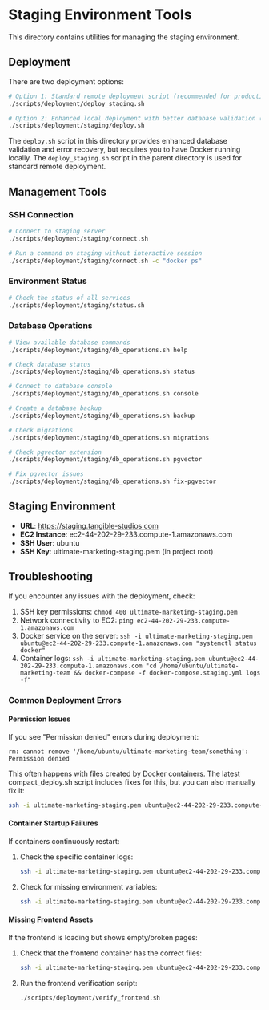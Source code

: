 # Staging Environment Tools

This directory contains utilities for managing the staging environment.

## Deployment

There are two deployment options:

```bash
# Option 1: Standard remote deployment script (recommended for production use)
./scripts/deployment/deploy_staging.sh

# Option 2: Enhanced local deployment with better database validation (for development)
./scripts/deployment/staging/deploy.sh
```

The `deploy.sh` script in this directory provides enhanced database validation and error recovery, but requires you to have Docker running locally. The `deploy_staging.sh` script in the parent directory is used for standard remote deployment.

## Management Tools

### SSH Connection

```bash
# Connect to staging server
./scripts/deployment/staging/connect.sh

# Run a command on staging without interactive session
./scripts/deployment/staging/connect.sh -c "docker ps"
```

### Environment Status

```bash
# Check the status of all services
./scripts/deployment/staging/status.sh
```

### Database Operations

```bash
# View available database commands
./scripts/deployment/staging/db_operations.sh help

# Check database status
./scripts/deployment/staging/db_operations.sh status

# Connect to database console
./scripts/deployment/staging/db_operations.sh console

# Create a database backup
./scripts/deployment/staging/db_operations.sh backup

# Check migrations
./scripts/deployment/staging/db_operations.sh migrations

# Check pgvector extension
./scripts/deployment/staging/db_operations.sh pgvector

# Fix pgvector issues
./scripts/deployment/staging/db_operations.sh fix-pgvector
```

## Staging Environment

- **URL**: https://staging.tangible-studios.com
- **EC2 Instance**: ec2-44-202-29-233.compute-1.amazonaws.com
- **SSH User**: ubuntu
- **SSH Key**: ultimate-marketing-staging.pem (in project root)

## Troubleshooting

If you encounter any issues with the deployment, check:

1. SSH key permissions: `chmod 400 ultimate-marketing-staging.pem`
2. Network connectivity to EC2: `ping ec2-44-202-29-233.compute-1.amazonaws.com`
3. Docker service on the server: `ssh -i ultimate-marketing-staging.pem ubuntu@ec2-44-202-29-233.compute-1.amazonaws.com "systemctl status docker"`
4. Container logs: `ssh -i ultimate-marketing-staging.pem ubuntu@ec2-44-202-29-233.compute-1.amazonaws.com "cd /home/ubuntu/ultimate-marketing-team && docker-compose -f docker-compose.staging.yml logs -f"`

### Common Deployment Errors

#### Permission Issues
If you see "Permission denied" errors during deployment:
```
rm: cannot remove '/home/ubuntu/ultimate-marketing-team/something': Permission denied
```

This often happens with files created by Docker containers. The latest compact_deploy.sh script includes fixes for this, but you can also manually fix it:
```bash
ssh -i ultimate-marketing-staging.pem ubuntu@ec2-44-202-29-233.compute-1.amazonaws.com "sudo chown -R ubuntu:ubuntu /home/ubuntu/ultimate-marketing-team"
```

#### Container Startup Failures
If containers continuously restart:
1. Check the specific container logs:
   ```bash
   ssh -i ultimate-marketing-staging.pem ubuntu@ec2-44-202-29-233.compute-1.amazonaws.com "cd /home/ubuntu/ultimate-marketing-team && docker-compose -f docker-compose.staging.yml logs api-gateway"
   ```

2. Check for missing environment variables:
   ```bash
   ssh -i ultimate-marketing-staging.pem ubuntu@ec2-44-202-29-233.compute-1.amazonaws.com "cd /home/ubuntu/ultimate-marketing-team && cat .env"
   ```

#### Missing Frontend Assets
If the frontend is loading but shows empty/broken pages:
1. Check that the frontend container has the correct files:
   ```bash
   ssh -i ultimate-marketing-staging.pem ubuntu@ec2-44-202-29-233.compute-1.amazonaws.com "docker exec -it \$(docker ps -q -f name=frontend) ls -la /usr/share/nginx/html"
   ```

2. Run the frontend verification script:
   ```bash
   ./scripts/deployment/verify_frontend.sh
   ```